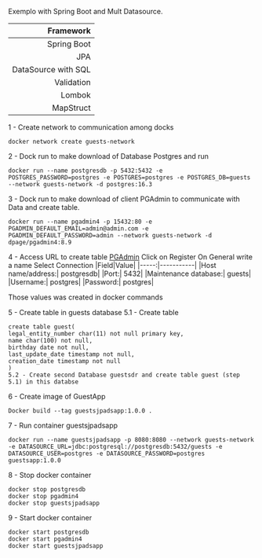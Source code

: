 Exemplo with Spring Boot and Mult Datasource.

|           Framework |
|--------------------:|
|         Spring Boot |
|                 JPA |
| DataSource with SQL |
|Validation|
|              Lombok |
|           MapStruct |


1 - Create network to communication among docks
```
docker network create guests-network
```
2 - Dock run to make download of Database Postgres and run
```
docker run --name postgresdb -p 5432:5432 -e POSTGRES_PASSWORD=postgres -e POSTGRES=postgres -e POSTGRES_DB=guests --network guests-network -d postgres:16.3
```
3 - Dock run to make download of client PGAdmin to communicate with Data and create table.
```
docker run --name pgadmin4 -p 15432:80 -e PGADMIN_DEFAULT_EMAIL=admin@admin.com -e PGADMIN_DEFAULT_PASSWORD=admin --network guests-network -d dpage/pgadmin4:8.9
```
4 - Access URL to create table [PGAdmin](http://localhost:15432/browser/)
Click on Register
On General write a name
Select Connection
|Field|Value|
|-----:|-----------|
|Host name/address:| postgresdb|
|Port:| 5432|
|Maintenance database:| guests|
|Username:| postgres|
|Password:| postgres|

Those values was created in docker commands

5 - Create table in guests database
5.1 - Create table
```
create table guest(
legal_entity_number char(11) not null primary key,
name char(100) not null,
birthday date not null,
last_update_date timestamp not null,
creation_date timestamp not null
)
5.2 - Create second Database guestsdr and create table guest (step 5.1) in this databse
```
6 - Create image of GuestApp
```
Docker build --tag guestsjpadsapp:1.0.0 .
```
7 - Run container guestsjpadsapp
```
docker run --name guestsjpadsapp -p 8080:8080 --network guests-network -e DATASOURCE_URL=jdbc:postgresql://postgresdb:5432/guests -e DATASOURCE_USER=postgres -e DATASOURCE_PASSWORD=postgres guestsapp:1.0.0
```
8 - Stop docker container
```
docker stop postgresdb
docker stop pgadmin4
docker stop guestsjpadsapp
```
9 - Start docker container
```
docker start postgresdb
docker start pgadmin4
docker start guestsjpadsapp
```